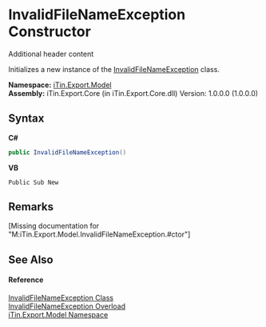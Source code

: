 # InvalidFileNameException Constructor 
Additional header content 

Initializes a new instance of the <a href="T_iTin_Export_Model_InvalidFileNameException">InvalidFileNameException</a> class.

**Namespace:**&nbsp;<a href="N_iTin_Export_Model">iTin.Export.Model</a><br />**Assembly:**&nbsp;iTin.Export.Core (in iTin.Export.Core.dll) Version: 1.0.0.0 (1.0.0.0)

## Syntax

**C#**<br />
``` C#
public InvalidFileNameException()
```

**VB**<br />
``` VB
Public Sub New
```


## Remarks
\[Missing <remarks> documentation for "M:iTin.Export.Model.InvalidFileNameException.#ctor"\]

## See Also


#### Reference
<a href="T_iTin_Export_Model_InvalidFileNameException">InvalidFileNameException Class</a><br /><a href="Overload_iTin_Export_Model_InvalidFileNameException__ctor">InvalidFileNameException Overload</a><br /><a href="N_iTin_Export_Model">iTin.Export.Model Namespace</a><br />